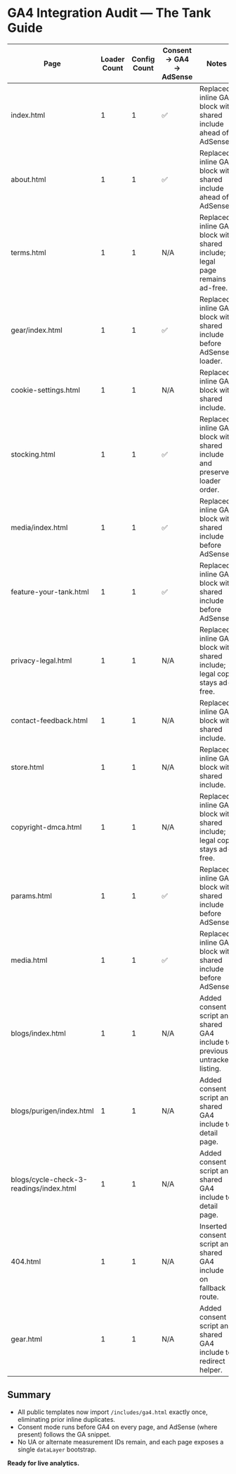 # GA4 Integration Audit — The Tank Guide

| Page | Loader Count | Config Count | Consent → GA4 → AdSense | Notes |
| --- | --- | --- | --- | --- |
| index.html | 1 | 1 | ✅ | Replaced inline GA4 block with shared include ahead of AdSense. |
| about.html | 1 | 1 | ✅ | Replaced inline GA4 block with shared include ahead of AdSense. |
| terms.html | 1 | 1 | N/A | Replaced inline GA4 block with shared include; legal page remains ad-free. |
| gear/index.html | 1 | 1 | ✅ | Replaced inline GA4 block with shared include before AdSense loader. |
| cookie-settings.html | 1 | 1 | N/A | Replaced inline GA4 block with shared include. |
| stocking.html | 1 | 1 | ✅ | Replaced inline GA4 block with shared include and preserved loader order. |
| media/index.html | 1 | 1 | ✅ | Replaced inline GA4 block with shared include before AdSense. |
| feature-your-tank.html | 1 | 1 | ✅ | Replaced inline GA4 block with shared include before AdSense. |
| privacy-legal.html | 1 | 1 | N/A | Replaced inline GA4 block with shared include; legal copy stays ad-free. |
| contact-feedback.html | 1 | 1 | N/A | Replaced inline GA4 block with shared include. |
| store.html | 1 | 1 | N/A | Replaced inline GA4 block with shared include. |
| copyright-dmca.html | 1 | 1 | N/A | Replaced inline GA4 block with shared include; legal copy stays ad-free. |
| params.html | 1 | 1 | ✅ | Replaced inline GA4 block with shared include before AdSense. |
| media.html | 1 | 1 | ✅ | Replaced inline GA4 block with shared include before AdSense. |
| blogs/index.html | 1 | 1 | N/A | Added consent script and shared GA4 include to previously untracked listing. |
| blogs/purigen/index.html | 1 | 1 | N/A | Added consent script and shared GA4 include to detail page. |
| blogs/cycle-check-3-readings/index.html | 1 | 1 | N/A | Added consent script and shared GA4 include to detail page. |
| 404.html | 1 | 1 | N/A | Inserted consent script and shared GA4 include on fallback route. |
| gear.html | 1 | 1 | N/A | Added consent script and shared GA4 include to redirect helper. |

## Summary
- All public templates now import `/includes/ga4.html` exactly once, eliminating prior inline duplicates.
- Consent mode runs before GA4 on every page, and AdSense (where present) follows the GA snippet.
- No UA or alternate measurement IDs remain, and each page exposes a single `dataLayer` bootstrap.

**Ready for live analytics.**
